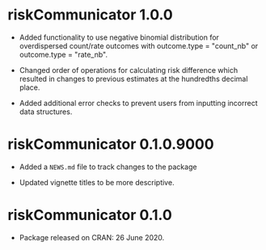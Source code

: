 # riskCommunicator 1.0.0

* Added functionality to use negative binomial distribution for overdispersed count/rate outcomes with outcome.type = "count_nb" or outcome.type = "rate_nb".

* Changed order of operations for calculating risk difference which resulted in changes to previous estimates at the hundredths decimal place.

* Added additional error checks to prevent users from inputting incorrect data structures.



# riskCommunicator 0.1.0.9000

* Added a `NEWS.md` file to track changes to the package

* Updated vignette titles to be more descriptive.

# riskCommunicator 0.1.0

* Package released on CRAN: 26 June 2020.